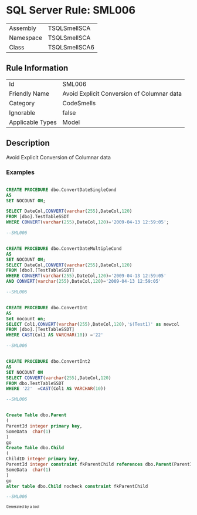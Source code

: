 ﻿# SQL Server Rule: SML006
  
|    |    |
|----|----|
| Assembly | TSQLSmellSCA |
| Namespace | TSQLSmellSCA |
| Class | TSQLSmellSCA6 |
  
## Rule Information
  
|    |    |
|----|----|
| Id | SML006 |
| Friendly Name | Avoid Explicit Conversion of Columnar data |
| Category | CodeSmells |
| Ignorable | false |
| Applicable Types | Model  |
  
## Description
  
Avoid Explicit Conversion of Columnar data
  
### Examples
  
```sql

CREATE PROCEDURE dbo.ConvertDateSingleCond
AS
SET NOCOUNT ON;

SELECT DateCol,CONVERT(varchar(255),DateCol,120)
FROM [dbo].TestTableSSDT
WHERE CONVERT(varchar(255),DateCol,120)='2009-04-13 12:59:05';

--SML006
```
```sql

CREATE PROCEDURE dbo.ConvertDateMultipleCond
AS
SET NOCOUNT ON;
SELECT DateCol,CONVERT(varchar(255),DateCol,120)
FROM [dbo].[TestTableSSDT]
WHERE CONVERT(varchar(255),DateCol,120)='2009-04-13 12:59:05'
AND CONVERT(varchar(255),DateCol,120)='2009-04-13 12:59:05'

--SML006

```
```sql

CREATE PROCEDURE dbo.ConvertInt
AS
Set nocount on;
SELECT Col1,CONVERT(varchar(255),DateCol,120),'$(Test1)' as newcol
FROM [dbo].[TestTableSSDT]
WHERE CAST(Col1 AS VARCHAR(10)) ='22'

--SML006

```
```sql

CREATE PROCEDURE dbo.ConvertInt2
AS
SET NOCOUNT ON
SELECT CONVERT(varchar(255),DateCol,120)
FROM dbo.TestTableSSDT
WHERE '22'  =CAST(Col1 AS VARCHAR(10))

--SML006

```
```sql

Create Table dbo.Parent
(
ParentId integer primary key,
SomeData  char(1)
)
go
Create Table dbo.Child
(
ChildID integer primary key,
ParentId integer constraint fkParentChild references dbo.Parent(ParentID),
SomeData  char(1)
)
go
alter table dbo.Child nocheck constraint fkParentChild

--SML006

```
  
<sub><sup>Generated by a tool</sup></sub>
